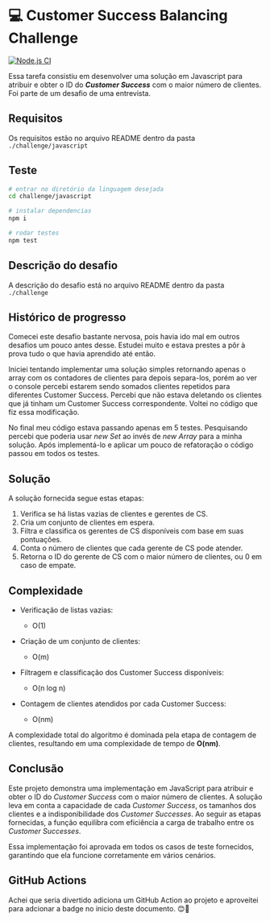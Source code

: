 # 💻 Customer Success Balancing Challenge

[![Node.js CI](https://github.com/Cleok3Lima/CustomerSuccessBalancing-challenge/actions/workflows/node.js.yml/badge.svg)](https://github.com/Cleok3Lima/CustomerSuccessBalancing-challenge/actions/workflows/node.js.yml)

Essa tarefa consistiu em desenvolver uma solução em Javascript para atribuir e obter o ID do **_Customer Success_** com o maior número de clientes. Foi parte de um desafio de uma entrevista.

## Requisitos

Os requisitos estão no arquivo README dentro da pasta <code>./challenge/javascript</code>

## Teste

```sh
# entrar no diretório da linguagem desejada
cd challenge/javascript

# instalar dependencias
npm i

# rodar testes
npm test

```

## Descrição do desafio

A descrição do desafio está no arquivo README dentro da pasta <code>./challenge</code>

## Histórico de progresso

Comecei este desafio bastante nervosa, pois havia ido mal em outros desafios um pouco antes desse. Estudei muito e estava prestes a pôr à prova tudo o que havia aprendido até então.

Iniciei tentando implementar uma solução simples retornando apenas o array com os contadores de clientes para depois separa-los, porém ao ver o console percebi estarem sendo somados clientes repetidos para diferentes Customer Success. Percebi que não estava deletando os clientes que já tinham um Customer Success correspondente. Voltei no código que fiz essa modificação.

No final meu código estava passando apenas em 5 testes. Pesquisando percebi que poderia usar _new Set_ ao invés de _new Array_ para a minha solução. Após implementá-lo e aplicar um pouco de refatoração o código passou em todos os testes.

## Solução

A solução fornecida segue estas etapas:

1. Verifica se há listas vazias de clientes e gerentes de CS.
2. Cria um conjunto de clientes em espera.
3. Filtra e classifica os gerentes de CS disponíveis com base em suas pontuações.
4. Conta o número de clientes que cada gerente de CS pode atender.
5. Retorna o ID do gerente de CS com o maior número de clientes, ou 0 em caso de empate.

## Complexidade

- Verificação de listas vazias:

  - O(1)

- Criação de um conjunto de clientes:

  - O(m)

- Filtragem e classificação dos Customer Success disponíveis:

  - O(n log n)

- Contagem de clientes atendidos por cada Customer Success:
  - O(nm)

A complexidade total do algoritmo é dominada pela etapa de contagem de clientes, resultando em uma complexidade de tempo de **O(nm)**.

## Conclusão

Este projeto demonstra uma implementação em JavaScript para atribuir e obter o ID do _Customer Success_ com o maior número de clientes. A solução leva em conta a capacidade de cada _Customer Success_, os tamanhos dos clientes e a indisponibilidade dos _Customer Successes_. Ao seguir as etapas fornecidas, a função equilibra com eficiência a carga de trabalho entre os _Customer Successes_.

Essa implementação foi aprovada em todos os casos de teste fornecidos, garantindo que ela funcione corretamente em vários cenários.

## GitHub Actions

Achei que seria divertido adiciona um GitHub Action ao projeto e aproveitei para adcionar a badge no inicio deste documento. 😊💜
